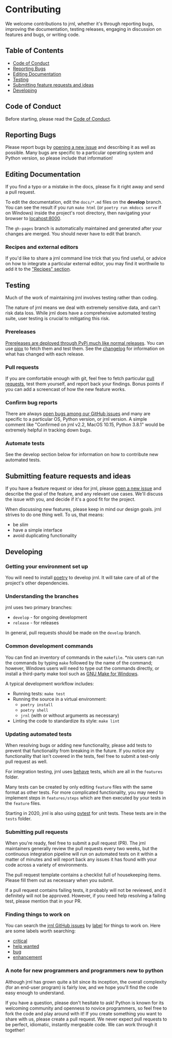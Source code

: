 # Contributing

We welcome contributions to jrnl, whether it's through reporting bugs, improving the documentation, testing releases, engaging in discussion on features and bugs, or writing code.

## Table of Contents
 * [Code of Conduct](#code-of-conduct)
 * [Reporting Bugs](#reporting-bugs)
 * [Editing Documentation](#editing-documentation)
 * [Testing](#testing)
 * [Submitting feature requests and ideas](#submitting-feature-requests-and-ideas)
 * [Developing](#developing)

## Code of Conduct

Before starting, please read the [Code of Conduct](CODE_OF_CONDUCT.md).

## Reporting Bugs

Please report bugs by [opening a new issue](https://github.com/jrnl-org/jrnl/issues/new/choose) and describing it as well as possible. Many bugs are specific to a particular operating system and Python version, so please include that information!

## Editing Documentation

If you find a typo or a mistake in the docs, please fix it right away and send a pull request.

To edit the documentation, edit the `docs/*.md` files on the **develop** branch. You can see the result if you run `make html` (or `poetry run mkdocs serve` if on Windows) inside the project's root directory, then navigating your browser to [locahost:8000](http://localhost:8000).

The `gh-pages` branch is automatically maintained and generated after your changes are merged. You should never have to edit that branch.

### Recipes and external editors

If you'd like to share a jrnl command line trick that you find useful, or advice on how to integrate a particular external editor, you may find it worthwile to add it to the ["Recipes" section](docs/recipes.md).

## Testing

Much of the work of maintaining jrnl involves testing rather than coding.

The nature of jrnl means we deal with extremely sensitive data, and can't risk data loss. While jrnl does have a comprehensive automated testing suite, user testing is crucial to mitigating this risk.

### Prereleases

[Prereleases are deployed through PyPi much like normal releases](https://pypi.org/project/jrnl/#history). You can use [pipx](https://pypi.org/project/pipx/) to fetch them and test them. See the [changelog](CHANGELOG.md) for information on what has changed with each release.

### Pull requests

If you are comfortable enough with git, feel free to fetch particular [pull requests](https://github.com/jrnl-org/jrnl/pulls), test them yourself, and report back your findings. Bonus points if you can add a screencast of how the new feature works.

### Confirm bug reports

There are always [open bugs among our GitHub issues](https://github.com/jrnl-org/jrnl/issues?q=is%3Aissue+is%3Aopen+label%3Abug) and many are specific to a particular OS, Python version, or jrnl version. A simple comment like "Confirmed on jrnl v2.2, MacOS 10.15, Python 3.8.1" would be extremely helpful in tracking down bugs.

### Automate tests

See the develop section below for information on how to contribute new automated tests.

## Submitting feature requests and ideas

If you have a feature request or idea for jrnl, please [open a new issue](https://github.com/jrnl-org/jrnl/issues/new/choose) and describe the goal of the feature, and any relevant use cases. We'll discuss the issue with you, and decide if it's a good fit for the project.

When discussing new features, please keep in mind our design goals. jrnl strives to do one thing well. To us, that means:

* be _slim_
* have a simple interface
* avoid duplicating functionality

## Developing

### Getting your environment set up

You will need to install [poetry](https://poetry.eustace.io/) to develop jrnl. It will take care of all of the project's other dependencies.

### Understanding the branches

jrnl uses two primary branches:

 * `develop` - for ongoing development
 * `release` - for releases

In general, pull requests should be made on the `develop` branch.

### Common development commands

You can find an inventory of commands in the `makefile`. \*nix users can run the commands by typing `make` followed by the name of the command; however, Windows users will need to type out the commands directly, or install a third-party make tool such as [GNU Make for Windows](http://gnuwin32.sourceforge.net/packages/make.htm).

A typical development workflow includes:

 * Running tests: `make test`
 * Running the source in a virtual environment:
   * `poetry install`
   * `poetry shell`
   * `jrnl` (with or without arguments as necessary)
 * Linting the code to standardize its style: `make lint`

### Updating automated tests

When resolving bugs or adding new functionality, please add tests to prevent that functionality from breaking in the future. If you notice any functionality that isn't covered in the tests, feel free to submit a test-only pull request as well.

For integration testing, jrnl uses [behave](https://behave.readthedocs.io/) tests, which are all in the `features` folder.

Many tests can be created by only editing `feature` files with the same format as other tests. For more complicated functionality, you may need to implement steps in `features/steps` which are then executed by your tests in the `feature` files.

Starting in 2020, jrnl is also using [pytest](https://docs.pytest.org/) for unit tests. These tests are in the `tests` folder.

### Submitting pull requests

When you're ready, feel free to submit a pull request (PR). The jrnl maintainers generally review the pull requests every two weeks, but the continuous integration pipeline will run on automated tests on it within a matter of minutes and will report back any issues it has found with your code across a variety of environments.

The pull request template contains a checklist full of housekeeping items. Please fill them out as necessary when you submit.

If a pull request contains failing tests, it probably will not be reviewed, and it definitely will not be approved. However, if you need help resolving a failing test, please mention that in your PR.

### Finding things to work on

You can search the [jrnl GitHub issues](https://github.com/jrnl-org/jrnl/issues) by [label](https://github.com/jrnl-org/jrnl/labels) for things to work on. Here are some labels worth searching:

* [critical](https://github.com/jrnl-org/jrnl/labels/critical)
* [help wanted](https://github.com/jrnl-org/jrnl/labels/help%20wanted)
* [bug](https://github.com/jrnl-org/jrnl/labels/bug)
* [enhancement](https://github.com/jrnl-org/jrnl/labels/enhancement)

### A note for new programmers and programmers new to python

Although jrnl has grown quite a bit since its inception, the overall complexity (for an end-user program) is fairly low, and we hope you'll find the code easy enough to understand.

If you have a question, please don't hesitate to ask! Python is known for its welcoming community and openness to novice programmers, so feel free to fork the code and play around with it! If you create something you want to share with us, please create a pull request. We never expect pull requests to be perfect, idiomatic, instantly mergeable code. We can work through it together!
